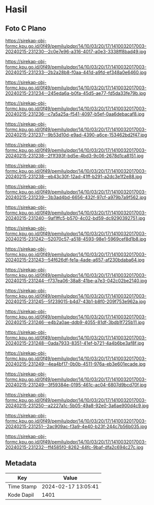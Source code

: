 # Hasil

## Foto C Plano

https://sirekap-obj-formc.kpu.go.id/0f49/pemilu/pdpr/14/10/03/20/17/1410032017003-20240215-231230--2c0e7e96-a316-4017-a0e3-3338ff8bad49.jpg

https://sirekap-obj-formc.kpu.go.id/0f49/pemilu/pdpr/14/10/03/20/17/1410032017003-20240215-231233--2b2a28b8-f0aa-441d-a9fd-ef348a0e6460.jpg

https://sirekap-obj-formc.kpu.go.id/0f49/pemilu/pdpr/14/10/03/20/17/1410032017003-20240215-231234--245eda6a-b0fa-45d5-ae77-fd5da33fe79b.jpg

https://sirekap-obj-formc.kpu.go.id/0f49/pemilu/pdpr/14/10/03/20/17/1410032017003-20240215-231236--c7a5a25a-f541-4097-b5ef-0aa6debacaf8.jpg

https://sirekap-obj-formc.kpu.go.id/0f49/pemilu/pdpr/14/10/03/20/17/1410032017003-20240215-231237--9b53d10d-e9ad-4390-a6ce-153462bd2f47.jpg

https://sirekap-obj-formc.kpu.go.id/0f49/pemilu/pdpr/14/10/03/20/17/1410032017003-20240215-231238--2f1f393f-bd5e-4bd3-9c06-2678d1ca8151.jpg

https://sirekap-obj-formc.kpu.go.id/0f49/pemilu/pdpr/14/10/03/20/17/1410032017003-20240215-231238--eb43c30f-12ad-41ff-b291-a2dc3e1f2e88.jpg

https://sirekap-obj-formc.kpu.go.id/0f49/pemilu/pdpr/14/10/03/20/17/1410032017003-20240215-231239--3b3ad4bd-6656-432f-97cf-a979b7a9f562.jpg

https://sirekap-obj-formc.kpu.go.id/0f49/pemilu/pdpr/14/10/03/20/17/1410032017003-20240215-231240--9af1ffc5-b570-4c02-bd59-dc9290392751.jpg

https://sirekap-obj-formc.kpu.go.id/0f49/pemilu/pdpr/14/10/03/20/17/1410032017003-20240215-231242--52070c57-a518-4593-98e1-5969cef8d1b8.jpg

https://sirekap-obj-formc.kpu.go.id/0f49/pemilu/pdpr/14/10/03/20/17/1410032017003-20240215-231243--54f626df-fe1a-4ade-a657-af230bdaba64.jpg

https://sirekap-obj-formc.kpu.go.id/0f49/pemilu/pdpr/14/10/03/20/17/1410032017003-20240215-231244--f737ea06-38a8-41be-a7e3-042c02be2140.jpg

https://sirekap-obj-formc.kpu.go.id/0f49/pemilu/pdpr/14/10/03/20/17/1410032017003-20240215-231245--5f239015-b4d7-43b1-b8f0-209f753e962a.jpg

https://sirekap-obj-formc.kpu.go.id/0f49/pemilu/pdpr/14/10/03/20/17/1410032017003-20240215-231246--e4b2a0ae-ddb9-4055-81df-3bdb1f725b11.jpg

https://sirekap-obj-formc.kpu.go.id/0f49/pemilu/pdpr/14/10/03/20/17/1410032017003-20240215-231248--0ada7933-8351-41ef-b721-4a4b6be3af8f.jpg

https://sirekap-obj-formc.kpu.go.id/0f49/pemilu/pdpr/14/10/03/20/17/1410032017003-20240215-231249--4ea4bf17-0b0b-4511-976a-eb3e601ecade.jpg

https://sirekap-obj-formc.kpu.go.id/0f49/pemilu/pdpr/14/10/03/20/17/1410032017003-20240215-231249--3f59384e-0195-461c-ac04-6807d9bcd70f.jpg

https://sirekap-obj-formc.kpu.go.id/0f49/pemilu/pdpr/14/10/03/20/17/1410032017003-20240215-231250--a2227a1c-5b05-49a8-92e0-3a6ae900d4c9.jpg

https://sirekap-obj-formc.kpu.go.id/0f49/pemilu/pdpr/14/10/03/20/17/1410032017003-20240215-231251--2ac909ac-f3a9-4e40-b23f-244c7b56b035.jpg

https://sirekap-obj-formc.kpu.go.id/0f49/pemilu/pdpr/14/10/03/20/17/1410032017003-20240215-231232--ff4585f0-8262-44fc-9baf-dfa2c694c27c.jpg


## Metadata

| Key        | Value               |
| ---------- | ------------------- |
| Time Stamp | 2024-02-17 13:05:41 |
| Kode Dapil | 1401                |



